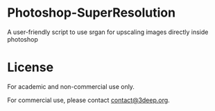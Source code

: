 # Photoshop-SuperResolution
A user-friendly script to use srgan for upscaling images directly inside photoshop

# License
For academic and non-commercial use only.

For commercial use, please contact contact@3deep.org.
